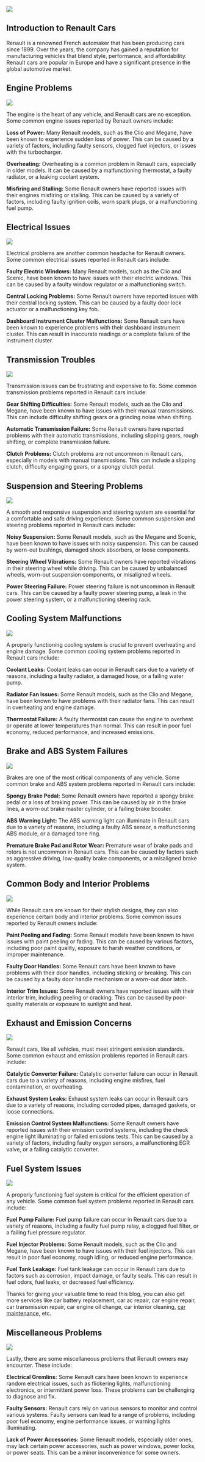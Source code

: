 ![](https://lh6.googleusercontent.com/oBmibHdKmbQnzVIOjYmJO3qhRm69miGpCbe6Ii5mj6V1W87T2AxpaUnHqCAMO87ne71OCqDYnC8hCmVxEsz3XZG4b93lSeboDQUCT6WY1_Z6zl_XGfH8wSojMk2XvoYBwbNLSy8t8TYMA_S0rF3xetM)

## Introduction to Renault Cars

Renault is a renowned French automaker that has been producing cars since 1899. Over the years, the company has gained a reputation for manufacturing vehicles that blend style, performance, and affordability. Renault cars are popular in Europe and have a significant presence in the global automotive market.

## Engine Problems

![](https://trustedblogs.co/wp-content/uploads/2023/10/xEngine-Problems-1024x683.jpg.pagespeed.ic.2U9igHYg8E.webp)

The engine is the heart of any vehicle, and Renault cars are no exception. Some common engine issues reported by Renault owners include:

**Loss of Power:** Many Renault models, such as the Clio and Megane, have been known to experience sudden loss of power. This can be caused by a variety of factors, including faulty sensors, clogged fuel injectors, or issues with the turbocharger.

**Overheating:** Overheating is a common problem in Renault cars, especially in older models. It can be caused by a malfunctioning thermostat, a faulty radiator, or a leaking coolant system.

**Misfiring and Stalling:** Some Renault owners have reported issues with their engines misfiring or stalling. This can be caused by a variety of factors, including faulty ignition coils, worn spark plugs, or a malfunctioning fuel pump.

## Electrical Issues

![](https://lh6.googleusercontent.com/dUfo6YfCzj_FeA7XHtM4HJaQx8yiaBbRJIgF3t5PPvcnq2PLom2FaX5jH1AAFhLN_FpCt7aXvN_a7aWr9Ev0XwxQhMGzHd4tXjEG6BCJHtmmgVQHdH2iY4SVz8LsfD_kUYem6umaPZJYjwV14yZSt5M)

Electrical problems are another common headache for Renault owners. Some common electrical issues reported in Renault cars include:

**Faulty Electric Windows:** Many Renault models, such as the Clio and Scenic, have been known to have issues with their electric windows. This can be caused by a faulty window regulator or a malfunctioning switch.

**Central Locking Problems:** Some Renault owners have reported issues with their central locking system. This can be caused by a faulty door lock actuator or a malfunctioning key fob.

**Dashboard Instrument Cluster Malfunctions:** Some Renault cars have been known to experience problems with their dashboard instrument cluster. This can result in inaccurate readings or a complete failure of the instrument cluster.

## Transmission Troubles

![](https://lh3.googleusercontent.com/GmFsl5pRKWygtoe35t0s_rn6fApyO0xOwnOerXc-6XYLs3Tn4pHofx6dKZbiuS808jZ2cvjUOGdET4uccU5R1blV7c7ZD_1fgbciUdW9YyJiVcYsgrIA0Qqn7I2gT7YC_M5RKb99K1bkjGmpMNlDTjs)

Transmission issues can be frustrating and expensive to fix. Some common transmission problems reported in Renault cars include:

**Gear Shifting Difficulties:** Some Renault models, such as the Clio and Megane, have been known to have issues with their manual transmissions. This can include difficulty shifting gears or a grinding noise when shifting.

**Automatic Transmission Failure:** Some Renault owners have reported problems with their automatic transmissions, including slipping gears, rough shifting, or complete transmission failure.

**Clutch Problems:** Clutch problems are not uncommon in Renault cars, especially in models with manual transmissions. This can include a slipping clutch, difficulty engaging gears, or a spongy clutch pedal.

## Suspension and Steering Problems

![](https://lh5.googleusercontent.com/elen9jDY3q89heUfHwiIgv7QGRgtE5-IHizRroqoZS2RvsaS6zJqTf0NtYwTSbp_IjMreu7mCBDFv-9kX8lweBwyp9QPcdhoyC1rqdmxrii1Gouo3GxHw8zCJ5fNatYCUZ0NX0tsO7-TwfAWMbmw0aA)

A smooth and responsive suspension and steering system are essential for a comfortable and safe driving experience. Some common suspension and steering problems reported in Renault cars include:

**Noisy Suspension:** Some Renault models, such as the Megane and Scenic, have been known to have issues with noisy suspension. This can be caused by worn-out bushings, damaged shock absorbers, or loose components.

**Steering Wheel Vibrations:** Some Renault owners have reported vibrations in their steering wheel while driving. This can be caused by unbalanced wheels, worn-out suspension components, or misaligned wheels.

**Power Steering Failure:** Power steering failure is not uncommon in Renault cars. This can be caused by a faulty power steering pump, a leak in the power steering system, or a malfunctioning steering rack.

## Cooling System Malfunctions

![](https://lh3.googleusercontent.com/mK53C6V1shPRAVLuzSig3aOCRdmdVnnJLD3p2860hhehKSBTopnW9e3cOa8pdaDudtxj27ScuVuT94iOF2U0fGG21hKyUOn-u86592X2GpViSii3PwAorAJQJyaQie95-vKxVsu6UUfrmq6hz7rC_Oo)

A properly functioning cooling system is crucial to prevent overheating and engine damage. Some common cooling system problems reported in Renault cars include:

**Coolant Leaks:** Coolant leaks can occur in Renault cars due to a variety of reasons, including a faulty radiator, a damaged hose, or a failing water pump.

**Radiator Fan Issues:** Some Renault models, such as the Clio and Megane, have been known to have problems with their radiator fans. This can result in overheating and engine damage.

**Thermostat Failure:** A faulty thermostat can cause the engine to overheat or operate at lower temperatures than normal. This can result in poor fuel economy, reduced performance, and increased emissions.

## Brake and ABS System Failures

![](https://lh6.googleusercontent.com/kIeNKZ54Gx_NrOylMo66p7Qr8QcvrpsRHwZKPB6_IHGN8xvQJAB7ZZuT0A8uQ3rNwG9ZP3yOwPkJ0LVz5KlbskiFgrQjhW4J1TyqpqXitavzKxa_cbUWGt9tctid0gRXr76eev3IKeTWpFJsvrve5_E)

Brakes are one of the most critical components of any vehicle. Some common brake and ABS system problems reported in Renault cars include:

**Spongy Brake Pedal:** Some Renault owners have reported a spongy brake pedal or a loss of braking power. This can be caused by air in the brake lines, a worn-out brake master cylinder, or a failing brake booster.

**ABS Warning Light:** The ABS warning light can illuminate in Renault cars due to a variety of reasons, including a faulty ABS sensor, a malfunctioning ABS module, or a damaged tone ring.

**Premature Brake Pad and Rotor Wear:** Premature wear of brake pads and rotors is not uncommon in Renault cars. This can be caused by factors such as aggressive driving, low-quality brake components, or a misaligned brake system.

## Common Body and Interior Problems

![](https://lh3.googleusercontent.com/h7b01NLKQDnQIkbyoNMY6ciMZKQuTfJkSxFXiEkJ77xY8xC6MHktWYapWZfemMcazHHwUZog8Ex8YPxcjOBYPReiV9m3-ClBWB6UuHlgod_pZdAFoT7e5v8tqkE9iouXutwmFoUAqBoq3vTsILpnb3M)

While Renault cars are known for their stylish designs, they can also experience certain body and interior problems. Some common issues reported by Renault owners include:

**Paint Peeling and Fading:** Some Renault models have been known to have issues with paint peeling or fading. This can be caused by various factors, including poor paint quality, exposure to harsh weather conditions, or improper maintenance.

**Faulty Door Handles:** Some Renault cars have been known to have problems with their door handles, including sticking or breaking. This can be caused by a faulty door handle mechanism or a worn-out door latch.

**Interior Trim Issues:** Some Renault owners have reported issues with their interior trim, including peeling or cracking. This can be caused by poor-quality materials or exposure to sunlight and heat.

## Exhaust and Emission Concerns

![](https://lh3.googleusercontent.com/Ik6dqqWiZgjZ14EIulUsGGj35qSqcfe4JbUiA4VOH99YDij07xE3vtzF6J-9q0mzzIQ-9Nettj18qg-UqHdPVXgv_ihJxro_YCnQXxsYKB5Jm1mrbRevhsQ0OoZx6QAqiDIXPxkAQTXtBoCyrzlUOA8)

Renault cars, like all vehicles, must meet stringent emission standards. Some common exhaust and emission problems reported in Renault cars include:

**Catalytic Converter Failure:** Catalytic converter failure can occur in Renault cars due to a variety of reasons, including engine misfires, fuel contamination, or overheating.

**Exhaust System Leaks:** Exhaust system leaks can occur in Renault cars due to a variety of reasons, including corroded pipes, damaged gaskets, or loose connections.

**Emission Control System Malfunctions:** Some Renault owners have reported issues with their emission control systems, including the check engine light illuminating or failed emissions tests. This can be caused by a variety of factors, including faulty oxygen sensors, a malfunctioning EGR valve, or a failing catalytic converter.

## Fuel System Issues

![](https://lh3.googleusercontent.com/byN_V9R4LU5HyNIUKY2n0ngzcF79MZXowlufgvzJRMVCqVQ4AaXtnu0Dylr-BNKM7y9uFwYwX6_4tO1ul4Ak8g427dhaxW-NhBtqWJb1tbI3FRjGRTDmIiJmXQ8PZppfU767t2Fi1a4Q2F1z_GBmdWo)

A properly functioning fuel system is critical for the efficient operation of any vehicle. Some common fuel system problems reported in Renault cars include:

**Fuel Pump Failure:** Fuel pump failure can occur in Renault cars due to a variety of reasons, including a faulty fuel pump relay, a clogged fuel filter, or a failing fuel pressure regulator.

**Fuel Injector Problems:** Some Renault models, such as the Clio and Megane, have been known to have issues with their fuel injectors. This can result in poor fuel economy, rough idling, or reduced engine performance.

**Fuel Tank Leakage:** Fuel tank leakage can occur in Renault cars due to factors such as corrosion, impact damage, or faulty seals. This can result in fuel odors, fuel leaks, or decreased fuel efficiency.

Thanks for giving your valuable time to read this blog, you can also get more services like car battery replacement, car ac repair, car engine repair, car transmission repair, car engine oil change, car interior cleaning, [car maintenance](https://servicemycar.com/uae), etc.

## Miscellaneous Problems

![](https://lh6.googleusercontent.com/hNswuR3ASQPKBsw4CQx7mofzGDfUYrn7s4dS_ILWBZBb8NCzyerAPbllfPrAFZV5pSDNdCnbgBnJElTjvY14VdmE3sQ7mdgb4HyQjqbG0QICV8bUvnLiq08ge5IKW1HvyUTsOlA6y5o2mJMhH6WfTjA)

Lastly, there are some miscellaneous problems that Renault owners may encounter. These include:

**Electrical Gremlins:** Some Renault cars have been known to experience random electrical issues, such as flickering lights, malfunctioning electronics, or intermittent power loss. These problems can be challenging to diagnose and fix.

**Faulty Sensors:** Renault cars rely on various sensors to monitor and control various systems. Faulty sensors can lead to a range of problems, including poor fuel economy, engine performance issues, or warning lights illuminating.

**Lack of Power Accessories:** Some Renault models, especially older ones, may lack certain power accessories, such as power windows, power locks, or power seats. This can be a minor inconvenience for some owners.
